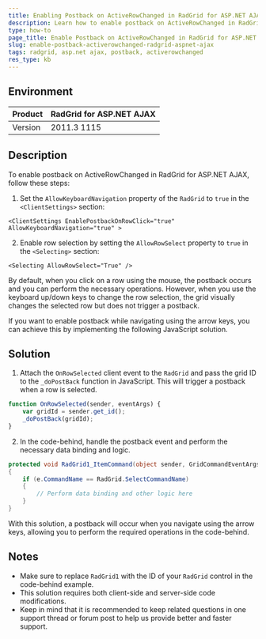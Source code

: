```yaml
---
title: Enabling Postback on ActiveRowChanged in RadGrid for ASP.NET AJAX
description: Learn how to enable postback on ActiveRowChanged in RadGrid for ASP.NET AJAX.
type: how-to
page_title: Enable Postback on ActiveRowChanged in RadGrid for ASP.NET AJAX
slug: enable-postback-activerowchanged-radgrid-aspnet-ajax
tags: radgrid, asp.net ajax, postback, activerowchanged
res_type: kb
---
```


## Environment

| Product  | RadGrid for ASP.NET AJAX |
|----------|--------------------------|
| Version  | 2011.3 1115              |

## Description

To enable postback on ActiveRowChanged in RadGrid for ASP.NET AJAX, follow these steps:

1. Set the `AllowKeyboardNavigation` property of the `RadGrid` to `true` in the `<ClientSettings>` section:

```
<ClientSettings EnablePostbackOnRowClick="true" AllowKeyboardNavigation="true" >
```

2. Enable row selection by setting the `AllowRowSelect` property to `true` in the `<Selecting>` section:

```
<Selecting AllowRowSelect="True" />
```

By default, when you click on a row using the mouse, the postback occurs and you can perform the necessary operations. However, when you use the keyboard up/down keys to change the row selection, the grid visually changes the selected row but does not trigger a postback.

If you want to enable postback while navigating using the arrow keys, you can achieve this by implementing the following JavaScript solution.

## Solution

1. Attach the `OnRowSelected` client event to the `RadGrid` and pass the grid ID to the `_doPostBack` function in JavaScript. This will trigger a postback when a row is selected.

```javascript
function OnRowSelected(sender, eventArgs) {
    var gridId = sender.get_id();
    _doPostBack(gridId);
}
```

2. In the code-behind, handle the postback event and perform the necessary data binding and logic.

```csharp
protected void RadGrid1_ItemCommand(object sender, GridCommandEventArgs e)
{
    if (e.CommandName == RadGrid.SelectCommandName)
    {
        // Perform data binding and other logic here
    }
}
```

With this solution, a postback will occur when you navigate using the arrow keys, allowing you to perform the required operations in the code-behind.

## Notes

- Make sure to replace `RadGrid1` with the ID of your `RadGrid` control in the code-behind example.
- This solution requires both client-side and server-side code modifications.
- Keep in mind that it is recommended to keep related questions in one support thread or forum post to help us provide better and faster support.
